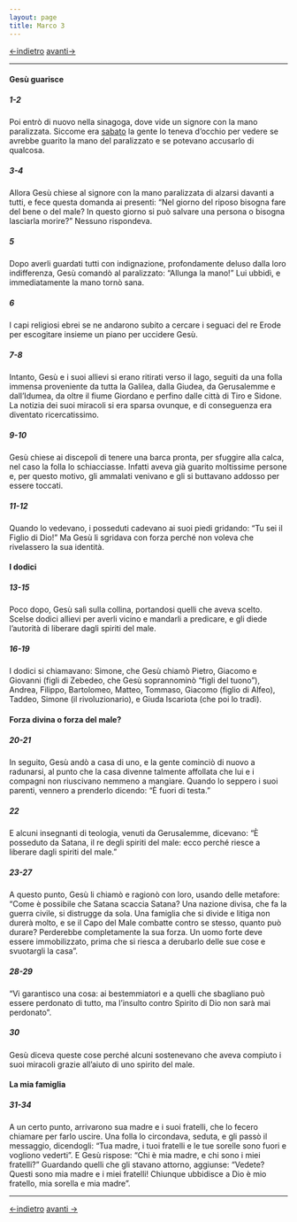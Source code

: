 ```yaml
---
layout: page
title: Marco 3
---
```


[<-indietro](Mc02.html)  [avanti->](Mc04.html)
 
 ------------------------------------------------------------------------

#### Gesù guarisce

##### 1-2

Poi entrò di nuovo nella sinagoga, dove vide un signore con la mano paralizzata. Siccome era <a href="http://www.pachialu.it/doku/doku.php?id=glossario#sabato" class="wikilink1" title="glossario">sabato</a> la gente lo teneva d’occhio per vedere se avrebbe guarito la mano del paralizzato e se potevano accusarlo di qualcosa.

##### 3-4

Allora Gesù chiese al signore con la mano paralizzata di alzarsi davanti a tutti, e fece questa domanda ai presenti: “Nel giorno del riposo bisogna fare del bene o del male? In questo giorno si può salvare una persona o bisogna lasciarla morire?” Nessuno rispondeva.

##### 5

Dopo averli guardati tutti con indignazione, profondamente deluso dalla loro indifferenza, Gesù comandò al paralizzato: “Allunga la mano!” Lui ubbidì, e immediatamente la mano tornò sana.

##### 6

I capi religiosi ebrei se ne andarono subito a cercare i seguaci del re Erode per escogitare insieme un piano per uccidere Gesù.

##### 7-8

Intanto, Gesù e i suoi allievi si erano ritirati verso il lago, seguiti da una folla immensa proveniente da tutta la Galilea, dalla Giudea, da Gerusalemme e dall’Idumea, da oltre il fiume Giordano e perfino dalle città di Tiro e Sidone. La notizia dei suoi miracoli si era sparsa ovunque, e di conseguenza era diventato ricercatissimo.

##### 9-10

Gesù chiese ai discepoli di tenere una barca pronta, per sfuggire alla calca, nel caso la folla lo schiacciasse. Infatti aveva già guarito moltissime persone e, per questo motivo, gli ammalati venivano e gli si buttavano addosso per essere toccati.

##### 11-12

Quando lo vedevano, i posseduti cadevano ai suoi piedi gridando: “Tu sei il Figlio di Dio!” Ma Gesù li sgridava con forza perché non voleva che rivelassero la sua identità.

#### I dodici

##### 13-15

Poco dopo, Gesù salì sulla collina, portandosi quelli che aveva scelto. Scelse dodici allievi per averli vicino e mandarli a predicare, e gli diede l’autorità di liberare dagli spiriti del male.

##### 16-19

I dodici si chiamavano: Simone, che Gesù chiamò Pietro, Giacomo e Giovanni (figli di Zebedeo, che Gesù soprannominò “figli del tuono”), Andrea, Filippo, Bartolomeo, Matteo, Tommaso, Giacomo (figlio di Alfeo), Taddeo, Simone (il rivoluzionario), e Giuda Iscariota (che poi lo tradì).

#### Forza divina o forza del male?

##### 20-21

In seguito, Gesù andò a casa di uno, e la gente cominciò di nuovo a radunarsi, al punto che la casa divenne talmente affollata che lui e i compagni non riuscivano nemmeno a mangiare. Quando lo seppero i suoi parenti, vennero a prenderlo dicendo: “È fuori di testa.”

##### 22

E alcuni insegnanti di teologia, venuti da Gerusalemme, dicevano: “È posseduto da Satana, il re degli spiriti del male: ecco perché riesce a liberare dagli spiriti del male.”

##### 23-27

A questo punto, Gesù li chiamò e ragionò con loro, usando delle metafore: “Come è possibile che Satana scaccia Satana? Una nazione divisa, che fa la guerra civile, si distrugge da sola. Una famiglia che si divide e litiga non durerà molto, e se il Capo del Male combatte contro se stesso, quanto può durare? Perderebbe completamente la sua forza. Un uomo forte deve essere immobilizzato, prima che si riesca a derubarlo delle sue cose e svuotargli la casa”.

##### 28-29

“Vi garantisco una cosa: ai bestemmiatori e a quelli che sbagliano può essere perdonato di tutto, ma l’insulto contro Spirito di Dio non sarà mai perdonato”.

##### 30

Gesù diceva queste cose perché alcuni sostenevano che aveva compiuto i suoi miracoli grazie all’aiuto di uno spirito del male.

#### La mia famiglia

##### 31-34

A un certo punto, arrivarono sua madre e i suoi fratelli, che lo fecero chiamare per farlo uscire. Una folla lo circondava, seduta, e gli passò il messaggio, dicendogli: “Tua madre, i tuoi fratelli e le tue sorelle sono fuori e vogliono vederti”. E Gesù rispose: “Chi è mia madre, e chi sono i miei fratelli?” Guardando quelli che gli stavano attorno, aggiunse: “Vedete? Questi sono mia madre e i miei fratelli! Chiunque ubbidisce a Dio è mio fratello, mia sorella e mia madre”.

------------------------------------------------------------------------
[<-indietro](Mc02.html) [avanti ->](Mc04.html)
